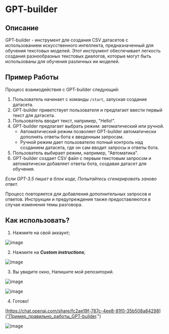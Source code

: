 # GPT-builder

## Описание

GPT-builder - инструмент для создания CSV датасетов с использованием искусственного интеллекта, предназначенный для обучения текстовых моделей. Этот инструмент обеспечивает легкость создания разнообразных текстовых диалогов, которые могут быть использованы для обучения различных ии моделей.

## Пример Работы

Процесс взаимодействия с GPT-builder следующий:

1. Пользователь начинает с команды `/start`, запуская создание датасета.
2. GPT-builder приветствует пользователя и предлагает ввести первый текст для датасета.
3. Пользователь вводит текст, например, "Hello!".
4. GPT-builder предлагает выбрать режим: автоматический или ручной.
   - Автоматический режим позволяет GPT-builder автоматически дополнять ответы бота к введенным запросам.
   - Ручной режим дает пользователю полный контроль над созданием датасета, где он сам вводит запросы и ответы бота.
5. Пользователь выбирает режим, например, "Автоматика".
6. GPT-builder создает CSV файл с первым текстовым запросом и автоматически добавляет ответы бота, создавая датасет для обучения.


*Если GPT-3.5 пишет в блок коде, Попытайтесь сгенерировать заново ответ.* 


Процесс повторяется для добавления дополнительных запросов и ответов. Инструкции и предупреждения также предоставляются в случае изменения темы разговора.

## Как использовать?
1. Нажмите на свой аккаунт;

![image](https://github.com/C4ainikT/GPT-Builder.Dataset-Custom-Instruction-RUSSION/assets/129612159/924b02e5-e45e-4c30-ae1c-fa7467c3fbf7)

2. Нажмите на ***Custom instructions***;

![image](https://github.com/C4ainikT/GPT-Builder.Dataset-Custom-Instruction-RUSSION/assets/129612159/5fa8e2d4-c225-45e0-bb21-889951389039)

3. Вы увидите окно, Напишите мой репозиторий.

![image](https://github.com/C4ainikT/GPT-Builder.Dataset-Custom-Instruction-RUSSION/assets/129612159/dc0faacf-217d-41a6-b8da-7b4a2ca98663)

![image](https://github.com/C4ainikT/GPT-Builder.Dataset-Custom-Instruction-RUSSION/assets/129612159/00ccd410-d6c6-4c88-83e6-dfe13a410b19)

4. Готово!

[https://chat.openai.com/share/fc2ae19f-787c-4ee8-81f0-35b508a84298]("Пример_правильно_работы_GPT-builder.")

![image](https://github.com/C4ainikT/GPT-Builder.Dataset-Custom-Instruction-RUSSION/assets/129612159/218b9c01-c40d-432f-b428-1f7613eaa430)

